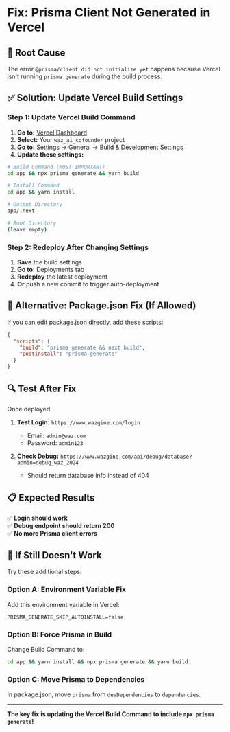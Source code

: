 
# Fix: Prisma Client Not Generated in Vercel

## 🎯 Root Cause
The error `@prisma/client did not initialize yet` happens because Vercel isn't running `prisma generate` during the build process.

## ✅ Solution: Update Vercel Build Settings

### Step 1: Update Vercel Build Command

1. **Go to:** [Vercel Dashboard](https://vercel.com/dashboard)
2. **Select:** Your `waz_ai_cofounder` project
3. **Go to:** Settings → General → Build & Development Settings
4. **Update these settings:**

```bash
# Build Command (MOST IMPORTANT)
cd app && npx prisma generate && yarn build

# Install Command  
cd app && yarn install

# Output Directory
app/.next

# Root Directory
(leave empty)
```

### Step 2: Redeploy After Changing Settings

1. **Save** the build settings
2. **Go to:** Deployments tab
3. **Redeploy** the latest deployment
4. **Or** push a new commit to trigger auto-deployment

## 🚀 Alternative: Package.json Fix (If Allowed)

If you can edit package.json directly, add these scripts:

```json
{
  "scripts": {
    "build": "prisma generate && next build",
    "postinstall": "prisma generate"
  }
}
```

## 🔍 Test After Fix

Once deployed:

1. **Test Login:** `https://www.wazgine.com/login`
   - Email: `admin@waz.com`  
   - Password: `admin123`

2. **Check Debug:** `https://www.wazgine.com/api/debug/database?admin=debug_waz_2024`
   - Should return database info instead of 404

## 📋 Expected Results

✅ **Login should work**  
✅ **Debug endpoint should return 200**  
✅ **No more Prisma client errors**

## 🚨 If Still Doesn't Work

Try these additional steps:

### Option A: Environment Variable Fix
Add this environment variable in Vercel:
```
PRISMA_GENERATE_SKIP_AUTOINSTALL=false
```

### Option B: Force Prisma in Build
Change Build Command to:
```bash
cd app && yarn install && npx prisma generate && yarn build
```

### Option C: Move Prisma to Dependencies
In package.json, move `prisma` from `devDependencies` to `dependencies`.

---

**The key fix is updating the Vercel Build Command to include `npx prisma generate`!**

